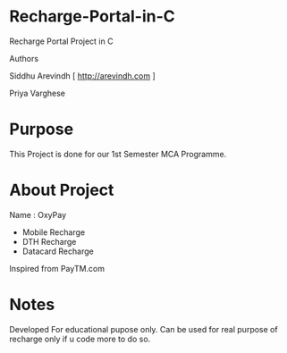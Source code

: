 Recharge-Portal-in-C
====================

Recharge Portal Project in C 

Authors 

Siddhu Arevindh [ http://arevindh.com ]

Priya Varghese 

Purpose
=======

This Project is done for our 1st Semester MCA Programme.


About Project 
=============

Name : OxyPay

* Mobile Recharge 
* DTH Recharge
* Datacard Recharge

Inspired from PayTM.com


Notes 
=====

Developed For educational pupose only. Can be used for real purpose of recharge only if u code more to do so.


